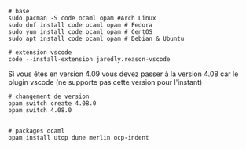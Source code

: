 
```console
# base
sudo pacman -S code ocaml opam #Arch Linux
sudo dnf install code ocaml opam # Fedora
sudo yum install code ocaml opam # CentOS
sudo apt install code ocaml opam # Debian & Ubuntu

# extension vscode
code --install-extension jaredly.reason-vscode
```

Si vous êtes en version 4.09 vous devez passer à la version 4.08 car le plugin vscode (ne supporte pas cette version pour l'instant)
```
# changement de version
opam switch create 4.08.0
opam switch 4.08.0


# packages ocaml
opam install utop dune merlin ocp-indent 
